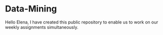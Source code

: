 # Data-Mining
Hello Elena, I have created this public repository to enable us to work on our weekly assignments simultaneously.
